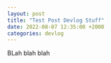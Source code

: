 ```yaml
---
layout: post
title: "Test Post Devlog Stuff"
date: 2022-08-07 12:35:00 +2000
categories: devlog
---
```

BLah blah blah 
